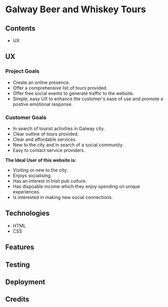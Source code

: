 # Galway Beer and Whiskey Tours

## Contents
* UX


## UX

### Project Goals

* Create an online presence.
* Offer a comprehensive list of tours provided.
* Offer free social events to generate traffic to the website.
* Simple, easy UX to enhance the customer's ease of use and promote a postive emotional response.

### Customer Goals

* In search of tourist activities in Galway city.
* Clear outline of tours provided.
* Clear and affordable services.
* New to the city and in search of a social community.
* Easy to contact service providers.

**The Ideal User of this website is:**
* Visiting or new to the city.
* Enjoys socialising.
* Has an interest in Irish pub culture.
* Has dispoable income which they enjoy spending on unique experiences.
* Is interested in making new social connections.



## Technologies
* HTML
* CSS


## Features


## Testing


## Deployment


## Credits

